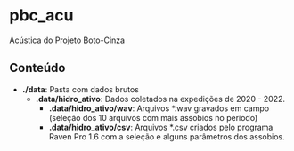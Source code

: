 # pbc_acu
Acústica do Projeto Boto-Cinza

## Conteúdo

- **./data**: Pasta com dados brutos
  - **.data/hidro_ativo**: Dados coletados na expedições de 2020 - 2022.
    - **.data/hidro_ativo/wav**: Arquivos *.wav gravados em campo (seleção dos 10 arquivos com mais assobios no período)
    - **.data/hidro_ativo/csv**: Arquivos *.csv criados pelo programa Raven Pro 1.6 com a seleção e alguns parâmetros dos assobios.
